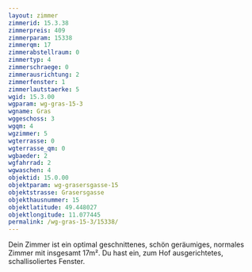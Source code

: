 ```yaml
---
layout: zimmer
zimmerid: 15.3.38
zimmerpreis: 409
zimmerparam: 15338
zimmerqm: 17
zimmerabstellraum: 0
zimmertyp: 4
zimmerschraege: 0
zimmerausrichtung: 2
zimmerfenster: 1
zimmerlautstaerke: 5
wgid: 15.3.00
wgparam: wg-gras-15-3
wgname: Gras
wggeschoss: 3
wgqm: 4
wgzimmer: 5
wgterrasse: 0
wgterrasse_qm: 0
wgbaeder: 2
wgfahrrad: 2
wgwaschen: 4
objektid: 15.0.00
objektparam: wg-grasersgasse-15
objektstrasse: Grasersgasse
objekthausnummer: 15
objektlatitude: 49.448027
objektlongitude: 11.077445
permalink: /wg-gras-15-3/15338/
---
```

Dein Zimmer ist ein optimal geschnittenes, schön geräumiges, normales Zimmer mit insgesamt 17m². Du hast ein, zum Hof ausgerichtetes, schallisoliertes Fenster. 